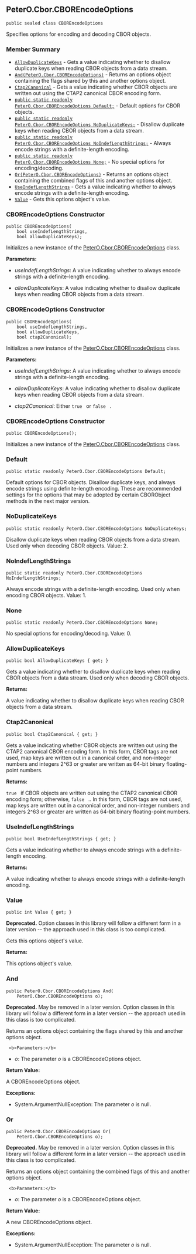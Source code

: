 ## PeterO.Cbor.CBOREncodeOptions

    public sealed class CBOREncodeOptions

 Specifies options for encoding and decoding CBOR objects.

### Member Summary
* <code>[AllowDuplicateKeys](#AllowDuplicateKeys)</code> - Gets a value indicating whether to disallow duplicate keys when reading CBOR objects from a data stream.
* <code>[And(PeterO.Cbor.CBOREncodeOptions)](#And_PeterO_Cbor_CBOREncodeOptions)</code> - Returns an options object containing the flags shared by this and another options object.
* <code>[Ctap2Canonical](#Ctap2Canonical)</code> - Gets a value indicating whether CBOR objects are written out using the CTAP2 canonical CBOR encoding form.
* <code>[public static readonly PeterO.Cbor.CBOREncodeOptions Default;](#Default)</code> - Default options for CBOR objects.
* <code>[public static readonly PeterO.Cbor.CBOREncodeOptions NoDuplicateKeys;](#NoDuplicateKeys)</code> - Disallow duplicate keys when reading CBOR objects from a data stream.
* <code>[public static readonly PeterO.Cbor.CBOREncodeOptions NoIndefLengthStrings;](#NoIndefLengthStrings)</code> - Always encode strings with a definite-length encoding.
* <code>[public static readonly PeterO.Cbor.CBOREncodeOptions None;](#None)</code> - No special options for encoding/decoding.
* <code>[Or(PeterO.Cbor.CBOREncodeOptions)](#Or_PeterO_Cbor_CBOREncodeOptions)</code> - Returns an options object containing the combined flags of this and another options object.
* <code>[UseIndefLengthStrings](#UseIndefLengthStrings)</code> - Gets a value indicating whether to always encode strings with a definite-length encoding.
* <code>[Value](#Value)</code> - Gets this options object's value.

<a id="Void_ctor_Boolean_Boolean"></a>
### CBOREncodeOptions Constructor

    public CBOREncodeOptions(
        bool useIndefLengthStrings,
        bool allowDuplicateKeys);

 Initializes a new instance of the [PeterO.Cbor.CBOREncodeOptions](PeterO.Cbor.CBOREncodeOptions.md) class.

  <b>Parameters:</b>

 * <i>useIndefLengthStrings</i>: A value indicating whether to always encode strings with a definite-length encoding.

 * <i>allowDuplicateKeys</i>: A value indicating whether to disallow duplicate keys when reading CBOR objects from a data stream.

<a id="Void_ctor_Boolean_Boolean_Boolean"></a>
### CBOREncodeOptions Constructor

    public CBOREncodeOptions(
        bool useIndefLengthStrings,
        bool allowDuplicateKeys,
        bool ctap2Canonical);

 Initializes a new instance of the [PeterO.Cbor.CBOREncodeOptions](PeterO.Cbor.CBOREncodeOptions.md) class.

  <b>Parameters:</b>

 * <i>useIndefLengthStrings</i>: A value indicating whether to always encode strings with a definite-length encoding.

 * <i>allowDuplicateKeys</i>: A value indicating whether to disallow duplicate keys when reading CBOR objects from a data stream.

 * <i>ctap2Canonical</i>: Either  `true
            `  or  `false
            `  .

<a id="Void_ctor"></a>
### CBOREncodeOptions Constructor

    public CBOREncodeOptions();

 Initializes a new instance of the [PeterO.Cbor.CBOREncodeOptions](PeterO.Cbor.CBOREncodeOptions.md) class.

  <a id="Default"></a>
### Default

    public static readonly PeterO.Cbor.CBOREncodeOptions Default;

 Default options for CBOR objects. Disallow duplicate keys, and always encode strings using definite-length encoding. These are recommended settings for the options that may be adopted by certain CBORObject methods in the next major version.

  <a id="NoDuplicateKeys"></a>
### NoDuplicateKeys

    public static readonly PeterO.Cbor.CBOREncodeOptions NoDuplicateKeys;

 Disallow duplicate keys when reading CBOR objects from a data stream. Used only when decoding CBOR objects. Value: 2.

  <a id="NoIndefLengthStrings"></a>
### NoIndefLengthStrings

    public static readonly PeterO.Cbor.CBOREncodeOptions NoIndefLengthStrings;

 Always encode strings with a definite-length encoding. Used only when encoding CBOR objects. Value: 1.

  <a id="None"></a>
### None

    public static readonly PeterO.Cbor.CBOREncodeOptions None;

 No special options for encoding/decoding. Value: 0.

  <a id="AllowDuplicateKeys"></a>
### AllowDuplicateKeys

    public bool AllowDuplicateKeys { get; }

 Gets a value indicating whether to disallow duplicate keys when reading CBOR objects from a data stream. Used only when decoding CBOR objects.

  <b>Returns:</b>

A value indicating whether to disallow duplicate keys when reading CBOR objects from a data stream.

<a id="Ctap2Canonical"></a>
### Ctap2Canonical

    public bool Ctap2Canonical { get; }

 Gets a value indicating whether CBOR objects are written out using the CTAP2 canonical CBOR encoding form. In this form, CBOR tags are not used, map keys are written out in a canonical order, and non-integer numbers and integers 2^63 or greater are written as 64-bit binary floating-point numbers.

  <b>Returns:</b>

 `true
            `  if CBOR objects are written out using the CTAP2 canonical CBOR encoding form; otherwise,  `false
            `  .. In this form, CBOR tags are not used, map keys are written out in a canonical order, and non-integer numbers and integers 2^63 or greater are written as 64-bit binary floating-point numbers.

<a id="UseIndefLengthStrings"></a>
### UseIndefLengthStrings

    public bool UseIndefLengthStrings { get; }

 Gets a value indicating whether to always encode strings with a definite-length encoding.

  <b>Returns:</b>

A value indicating whether to always encode strings with a definite-length encoding.

<a id="Value"></a>
### Value

    public int Value { get; }

<b>Deprecated.</b> Option classes in this library will follow a different form in a later version -- the approach used in this class is too complicated.

 Gets this options object's value.

  <b>Returns:</b>

This options object's value.

<a id="And_PeterO_Cbor_CBOREncodeOptions"></a>
### And

    public PeterO.Cbor.CBOREncodeOptions And(
        PeterO.Cbor.CBOREncodeOptions o);

<b>Deprecated.</b> May be removed in a later version. Option classes in this library will follow a different form in a later version -- the approach used in this class is too complicated.

 Returns an options object containing the flags shared by this and another options object.

     <b>Parameters:</b>

 * <i>o</i>: The parameter  <i>o</i>
 is a CBOREncodeOptions object.

<b>Return Value:</b>

A CBOREncodeOptions object.

<b>Exceptions:</b>

 * System.ArgumentNullException:
The parameter  <i>o</i>
 is null.

<a id="Or_PeterO_Cbor_CBOREncodeOptions"></a>
### Or

    public PeterO.Cbor.CBOREncodeOptions Or(
        PeterO.Cbor.CBOREncodeOptions o);

<b>Deprecated.</b> May be removed in a later version. Option classes in this library will follow a different form in a later version -- the approach used in this class is too complicated.

 Returns an options object containing the combined flags of this and another options object.

     <b>Parameters:</b>

 * <i>o</i>: The parameter  <i>o</i>
 is a CBOREncodeOptions object.

<b>Return Value:</b>

A new CBOREncodeOptions object.

<b>Exceptions:</b>

 * System.ArgumentNullException:
The parameter  <i>o</i>
 is null.
